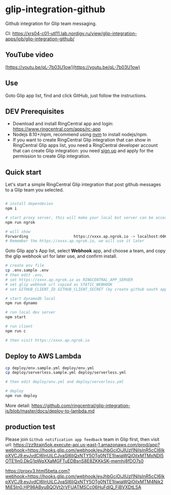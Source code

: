 
# glip-integration-github

Github integration for Glip team messaging.

CI: https://xrs04-c01-utl11.lab.nordigy.ru/view/glip-integration-apps/job/glip-integration-github/

## YouTube video

[https://youtu.be/qL-7b03U1ow](https://youtu.be/qL-7b03U1ow)

## Use

Goto Glip app list, find and click GitHub, just follow the instructions.

## DEV Prerequisites

- Download and install RingCentral app and login: https://www.ringcentral.com/apps/rc-app
- Nodejs 8.10+/npm, recommend using [nvm](https://github.com/creationix/nvm) to install nodejs/npm.
- If you want to create RingCentral Glip integration that can show in RingCentral Glip apps list, you need a RingCentral developer account that can create Glip integration: you need [sign up](https://developers.ringcentral.com/) and apply for the permission to create Glip integration.

## Quick start

Let's start a simple RingCentral Glip integration that post github messages to a Glip team you selected.

```bash

# install dependecies
npm i

# start proxy server, this will make your local bot server can be accessed by RingCentral service
npm run ngrok

# will show
Forwarding                    https://xxxx.ap.ngrok.io -> localhost:6066
# Remember the https://xxxx.ap.ngrok.io, we will use it later
```

Goto Glip app's App list, select **Webhook** app, and choose a team, and copy the glip webhook url for later use, and confirm install.

```bash
# create env file
cp .env.sample .env
# then edit .env,
# set https://xxxx.ap.ngrok.io as RINGCENTRAL_APP_SERVER
# set glip webhook url copied as STATIC_WEBHOOK
# set GITHUB_CLIENT_ID GITHUB_CLIENT_SECRET (by create github oauth app)

# start dynamodb local
npm run dynamo

# run local dev server
npm start

# run client
npm run c

# then visit https://xxxx.ap.ngrok.io

```

## Deploy to AWS Lambda

```bash
cp deploy/env.sample.yml deploy/env.yml
cp deploy/serverless.sample.yml deploy/serverless.yml

# then edit deploy/env.yml and deploy/serverless.yml

# deploy
npm run deploy
```

More detail: https://github.com/ringcentral/glip-integration-js/blob/master/docs/deploy-to-lambda.md

## production test

Please join `Github notification app feedback` team in Glip first, then visit url: https://zz9zajn5ok.execute-api.us-east-1.amazonaws.com/prod/app?webhook=https://hooks.glip.com/webhook/eyJhbGciOiJIUzI1NiIsInR5cCI6IkpXVCJ9.eyJvdCI6InUiLCJvaSI6IjQxNTY5OTg0NTE1IiwiaWQiOiIxMTMxNDI5OTE1In0.DkG1pWqXXaMGFTuEDBsnS8E8ZKKkSK-memhj8fDO7s0

https://proxy3.html5beta.com?webhook=https://hooks.glip.com/webhook/eyJhbGciOiJIUzI1NiIsInR5cCI6IkpXVCJ9.eyJvdCI6InUiLCJvaSI6IjQxNTY5OTg0NTE1IiwiaWQiOiIxMTM4Njk2MjE5In0.HP98AByuBQOVt2rVFUATMSCc06HuFdIQ_FiBVXDtLSA